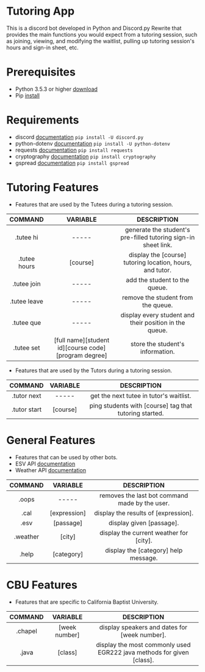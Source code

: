 # Tutoring App
This is a discord bot developed in Python and Discord.py Rewrite that provides the main functions you would expect from a tutoring session, such as joining, viewing, and modifying the waitlist, pulling up tutoring session's hours and sign-in sheet, etc.

# Prerequisites
- Python 3.5.3 or higher [download](https://www.python.org/downloads)
- Pip [install](https://pip.pypa.io/en/stable/installing)

# Requirements 
- discord [documentation](https://discordpy.readthedocs.io) ```pip install -U discord.py```
- python-dotenv [documentation](https://pypi.org/project/python-dotenv) ```pip install -U python-dotenv```
- requests [documentation](https://requests.readthedocs.io/en/master) ```pip install requests```
- cryptography [documentation](https://cryptography.io/en/latest/index.html) ```pip install cryptography```
- gspread [documentation](https://gspread.readthedocs.io/en/latest) ```pip install gspread```

# Tutoring Features
- Features that are used by the Tutees during a tutoring session.

COMMAND | VARIABLE | DESCRIPTION
| :---: | :---: | :---:
.tutee hi | ----- | generate the student's pre-filled tutoring sign-in sheet link. 
.tutee hours | [course] | display the [course] tutoring location, hours, and tutor.
.tutee join | ----- | add the student to the queue. 
.tutee leave | ----- | remove the student from the queue. 
.tutee que | ----- | display every student and their position in the queue.
.tutee set | [full name][student id][course code][program degree] | store the student's information. 

- Features that are used by the Tutors during a tutoring session.

COMMAND | VARIABLE | DESCRIPTION
| :---: | :---: | :---:
.tutor next | ----- | get the next tutee in tutor's waitlist. 
.tutor start | [course] | ping students with [course] tag that tutoring started. 

# General Features
- Features that can be used by other bots. 
- ESV API [documentation](https://api.esv.org/docs)
- Weather API [documentation](https://openweathermap.org/current)

COMMAND | VARIABLE | DESCRIPTION
| :---: | :---: | :---:
.oops | ----- | removes the last bot command made by the user.
.cal | [expression] | display the results of [expression].
.esv | [passage] | display given [passage].
.weather | [city] | display the current weather for [city].
.help | [category] | display the [category] help message.

# CBU Features
- Features that are specific to California Baptist University. 

COMMAND | VARIABLE | DESCRIPTION
| :---: | :---: | :---:
.chapel | [week number] | display speakers and dates for [week number].
.java | [class] | display the most commonly used EGR222 java methods for given [class].
